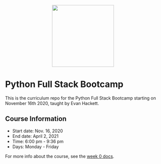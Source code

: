 <p align="center">
  <img width="200px" src="https://pdxcodeguild.com/static/img/pdxcglogo.svg">
</p>

# Python Full Stack Bootcamp

This is the curriculum repo for the Python Full Stack Bootcamp starting on November 16th 2020, taught by Evan Hackett.

## Course Information


* Start date: Nov. 16, 2020	
* End date: April 2, 2021
* Time: 6:00 pm - 9:36 pm	
* Days: Monday - Friday

For more info about the course, see the [week 0 docs](./0%20Intro).

